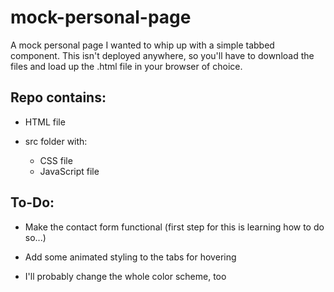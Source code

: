 # mock-personal-page

A mock personal page I wanted to whip up with a simple tabbed component. This isn't deployed anywhere, so you'll have to download the files and load up the .html file in your browser of choice.

## Repo contains:

- HTML file

- src folder with:

  - CSS file
  - JavaScript file

## To-Do:

- Make the contact form functional (first step for this is learning how to do so...)

- Add some animated styling to the tabs for hovering

- I'll probably change the whole color scheme, too

